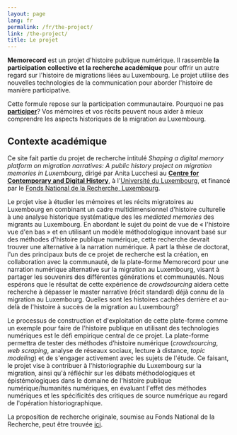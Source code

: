 ```yaml
---
layout: page
lang: fr
permalink: /fr/the-project/
link: /the-project/
title: Le projet
---
```


**Memorecord** est un projet d'histoire publique numérique. Il rassemble **la participation collective et la recherche académique** pour offrir un autre regard sur l'histoire de migrations liées au Luxembourg. Le projet utilise des nouvelles technologies de la communication pour aborder l'histoire de manière participative.



<!-- more -->

Cette formule repose sur la participation communautaire. Pourquoi ne pas [**participer**](https://memorecord.uni.lu/fr/take-part/)? Vos mémoires et vos récits peuvent nous aider à mieux comprendre les aspects historiques de la migration au Luxembourg.


## **Contexte académique**

Ce site fait partie du projet de recherche intitulé *Shaping a digital memory platform on migration narratives: A public history project on migration memories in Luxembourg*, dirigé par Anita Lucchesi au [**Centre for Contemporary and Digital History**](https://www.c2dh.uni.lu/), à l'[Université du Luxembourg](https://www.uni.lu/), et financé par le [Fonds National de la Recherche, Luxembourg](https://www.fnr.lu).

Le projet vise à étudier les mémoires et les récits migratoires au Luxembourg en combinant un cadre multidimensionnel d'histoire culturelle à une analyse historique systématique des les *mediated memories* des migrants au Luxembourg. En abordant le sujet du point de vue de « l'histoire vue d'en bas » et en utilisant un modèle méthodologique innovant basé sur des méthodes d'histoire publique numérique, cette recherche devrait trouver une alternative à la narration numérique. À part la thèse de doctorat, l'un des principaux buts de ce projet de recherche est la création, en collaboration avec la communauté, de la plate-forme Memorecord pour une narration numérique alternative sur la migration au Luxembourg, visant à partager les souvenirs des différentes générations et communautés. Nous espérons que le résultat de cette expérience de *crowdsourcing* aidera cette recherche à dépasser le master narrative (récit standard) déjà connu de la migration au Luxembourg. Quelles sont les histoires cachées derrière et au-delà  de l'histoire à succès de la migration au Luxembourg?

Le processus de construction et d'exploitation de cette plate-forme comme un exemple pour faire de l'histoire publique en utilisant des technologies numériques est le défi empirique central de ce projet. La plate-forme permettra de tester des méthodes d’histoire numérique (*crowdsourcing*, *web scraping*, analyse de réseaux sociaux, lecture à distance, *topic modeling*) et de s'engager activement avec les sujets de l'étude. Ce faisant, le projet vise à contribuer à l'historiographie du Luxembourg sur la migration, ainsi qu'à réfléchir sur les débats méthodologiques et épistémologiques dans le domaine de l'histoire publique numérique/humanités numériques, en évaluant l'effet des méthodes numériques et les spécificités des critiques de source numérique au regard de l'opération historiographique.

La proposition de recherche originale, soumise au Fonds National de la Recherche, peut être trouvée [ici](https://historiografianarede.files.wordpress.com/2015/10/lucchesi-fnr.pdf).




